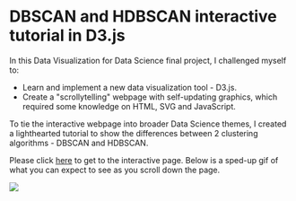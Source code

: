 # DBSCAN and HDBSCAN interactive tutorial in D3.js

In this Data Visualization for Data Science final project, I challenged myself to:

* Learn and implement a new data visualization tool - D3.js.
* Create a "scrollytelling" webpage with self-updating graphics, which required some knowledge on HTML, SVG and JavaScript. <br> 

To tie the interactive webpage into broader Data Science themes, I created a lighthearted tutorial to show the differences between 2 clustering algorithms - DBSCAN and HDBSCAN. <br>

Please click [here](https://chav-ngvyen.github.io/clustering_D3/) to get to the interactive page. Below is a sped-up gif of what you can expect to see as you scroll down the page. 

![](https://github.com/chav-ngvyen/clustering_d3/blob/main/demo.gif)





